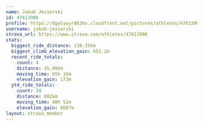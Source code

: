 ```yaml
---
name: Jakub Jezierski
id: 47613906
profile: https://dgalywyr863hv.cloudfront.net/pictures/athletes/47613906/14681924/1/large.jpg
username: jakub-jezierski
strava_url: https://www.strava.com/athletes/47613906
stats:
  biggest_ride_distance: 138.15km
  biggest_climb_elevation_gain: 652.2m
  recent_ride_totals:
    count: 4
    distance: 35.98km
    moving_time: 05h 16m
    elevation_gain: 173m
  ytd_ride_totals:
    count: 34
    distance: 802km
    moving_time: 40h 52m
    elevation_gain: 6687m
layout: strava_member
--- 
```

